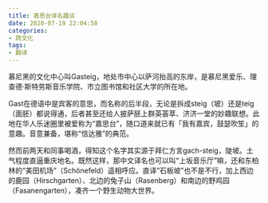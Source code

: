 ```yaml
---
title: 嘉思台译名趣谈
date: 2020-07-19 22:04:58
categories:
- 跨文化
tags:
- 翻译
---
```


慕尼黑的文化中心叫Gasteig，地处市中心以萨河抬高的东岸，是慕尼黑爱乐、理查德·斯特劳斯音乐学院、市立图书馆和社区大学的所在地。

Gast在德语中是宾客的意思，而名称的后半段，无论是拆成steig（坡）还是teig（面胚）都说得通，后者甚至还给人披萨胚上群英荟萃、济济一堂的妙趣联想。此地在华人乐迷圈里被爱称为“嘉思台”，随口道来就已有「我有嘉宾，鼓瑟吹笙」的意趣。音意兼备，堪称“信达雅”的典范。

然而前两天和同事喝酒，得知这个名字其实源于拜仁方言gach-steig，陡坡。土气程度直逼重庆地名。既然这样，那中文译名也可以叫“上坂音乐厅”嘛，还和东柏林的“美田机场”（Schönefeld）遥相呼应。直译“石板坡”也不是不行，加上西边的鹿园（Hirschgarten）、北边的兔子山（Rasenberg）和南边的野鸡园（Fasanengarten），凑齐一个野生动物大世界。